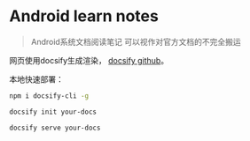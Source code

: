 # Android learn notes

> Android系统文档阅读笔记
> 可以视作对官方文档的不完全搬运

网页使用docsify生成渲染， [docsify github](https://github.com/docsifyjs/docsify/)。

本地快速部署：
```bash
npm i docsify-cli -g 

docsify init your-docs

docsify serve your-docs

```

